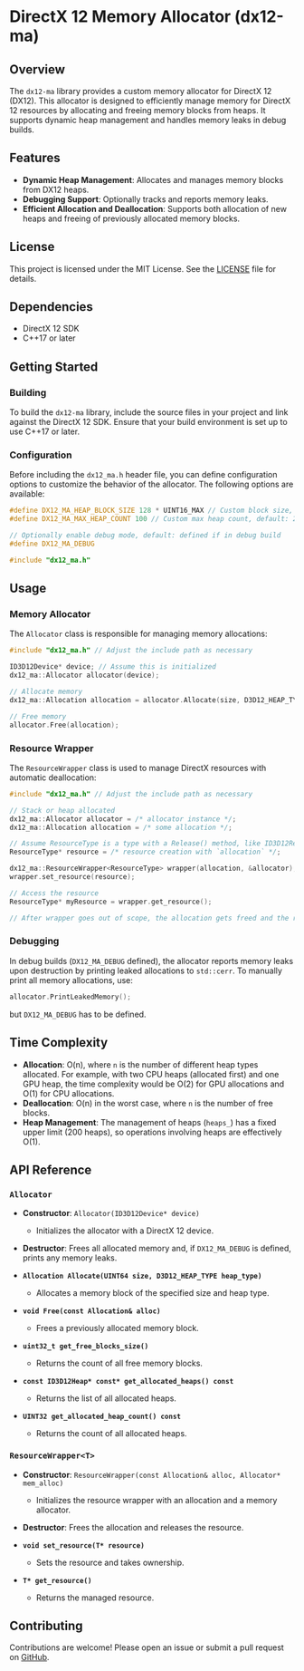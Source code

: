 # DirectX 12 Memory Allocator (dx12-ma)

## Overview

The `dx12-ma` library provides a custom memory allocator for DirectX 12 (DX12). This allocator is designed to efficiently manage memory for DirectX 12 resources by allocating and freeing memory blocks from heaps. It supports dynamic heap management and handles memory leaks in debug builds.

## Features

- **Dynamic Heap Management**: Allocates and manages memory blocks from DX12 heaps.
- **Debugging Support**: Optionally tracks and reports memory leaks.
- **Efficient Allocation and Deallocation**: Supports both allocation of new heaps and freeing of previously allocated memory blocks.

## License

This project is licensed under the MIT License. See the [LICENSE](LICENSE) file for details.

## Dependencies

- DirectX 12 SDK
- C++17 or later

## Getting Started

### Building

To build the `dx12-ma` library, include the source files in your project and link against the DirectX 12 SDK. Ensure that your build environment is set up to use C++17 or later.

### Configuration

Before including the `dx12_ma.h` header file, you can define configuration options to customize the behavior of the allocator. The following options are available:

```cpp
#define DX12_MA_HEAP_BLOCK_SIZE 128 * UINT16_MAX // Custom block size, default: 64 * UINT16_MAX
#define DX12_MA_MAX_HEAP_COUNT 100 // Custom max heap count, default: 200

// Optionally enable debug mode, default: defined if in debug build
#define DX12_MA_DEBUG

#include "dx12_ma.h"
```

## Usage

### Memory Allocator

The `Allocator` class is responsible for managing memory allocations:

```cpp
#include "dx12_ma.h" // Adjust the include path as necessary

ID3D12Device* device; // Assume this is initialized
dx12_ma::Allocator allocator(device);

// Allocate memory
dx12_ma::Allocation allocation = allocator.Allocate(size, D3D12_HEAP_TYPE_DEFAULT);

// Free memory
allocator.Free(allocation);
```

### Resource Wrapper

The `ResourceWrapper` class is used to manage DirectX resources with automatic deallocation:

```cpp
#include "dx12_ma.h" // Adjust the include path as necessary

// Stack or heap allocated
dx12_ma::Allocator allocator = /* allocator instance */;
dx12_ma::Allocation allocation = /* some allocation */;

// Assume ResourceType is a type with a Release() method, like ID3D12Resource
ResourceType* resource = /* resource creation with `allocation` */;

dx12_ma::ResourceWrapper<ResourceType> wrapper(allocation, &allocator);
wrapper.set_resource(resource);

// Access the resource
ResourceType* myResource = wrapper.get_resource();

// After wrapper goes out of scope, the allocation gets freed and the resource is released using the Release function
```

### Debugging

In debug builds (`DX12_MA_DEBUG` defined), the allocator reports memory leaks upon destruction by printing leaked allocations to `std::cerr`. To manually print all memory allocations, use:

```cpp
allocator.PrintLeakedMemory();
```

but `DX12_MA_DEBUG` has to be defined.

## Time Complexity

- **Allocation**: O(n), where `n` is the number of different heap types allocated. For example, with two CPU heaps (allocated first) and one GPU heap, the time complexity would be O(2) for GPU allocations and O(1) for CPU allocations.
- **Deallocation**: O(n) in the worst case, where `n` is the number of free blocks.
- **Heap Management**: The management of heaps (`heaps_`) has a fixed upper limit (200 heaps), so operations involving heaps are effectively O(1).

## API Reference

### `Allocator`

- **Constructor**: `Allocator(ID3D12Device* device)`
  - Initializes the allocator with a DirectX 12 device.

- **Destructor**: Frees all allocated memory and, if `DX12_MA_DEBUG` is defined, prints any memory leaks.

- **`Allocation Allocate(UINT64 size, D3D12_HEAP_TYPE heap_type)`**
  - Allocates a memory block of the specified size and heap type.

- **`void Free(const Allocation& alloc)`**
  - Frees a previously allocated memory block.

- **`uint32_t get_free_blocks_size()`**
  - Returns the count of all free memory blocks.

- **`const ID3D12Heap* const* get_allocated_heaps() const`**
  - Returns the list of all allocated heaps.

- **`UINT32 get_allocated_heap_count() const`**
  - Returns the count of all allocated heaps.

### `ResourceWrapper<T>`

- **Constructor**: `ResourceWrapper(const Allocation& alloc, Allocator* mem_alloc)`
  - Initializes the resource wrapper with an allocation and a memory allocator.

- **Destructor**: Frees the allocation and releases the resource.

- **`void set_resource(T* resource)`**
  - Sets the resource and takes ownership.

- **`T* get_resource()`**
  - Returns the managed resource.

## Contributing

Contributions are welcome! Please open an issue or submit a pull request on [GitHub](https://github.com/deneonet/dx12-ma).